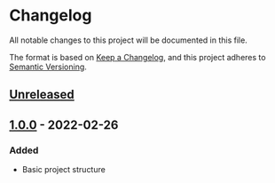 # Changelog
All notable changes to this project will be documented in this file.

The format is based on [Keep a 
Changelog](https://keepachangelog.com/en/1.0.0/),
and this project adheres to [Semantic 
Versioning](https://semver.org/spec/v2.0.0.html).

## [Unreleased]

## [1.0.0] - 2022-02-26
### Added
- Basic project structure

[Unreleased]:
https://github.com/Klein-Stein/react-web-config/compare/v1.0.0...master
[1.0.0]:
https://github.com/Klein-Stein/react-web-config/releases/tag/v1.0.0
